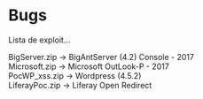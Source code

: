# Bugs
Lista de exploit...

BigServer.zip  -> BigAntServer (4.2) Console - 2017<br>
Microsoft.zip  -> Microsoft OutLook-P - 2017<br>
PocWP_xss.zip  -> Wordpress (4.5.2)<br>
LiferayPoc.zip -> Liferay Open Redirect

